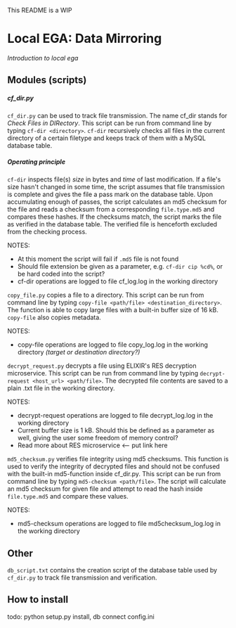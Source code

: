 This README is a WIP

# Local EGA: Data Mirroring
*Introduction to local ega*

## Modules (scripts)
##### cf_dir.py
```cf_dir.py``` can be used to track file transmission. The name cf_dir stands for *Check Files in DIRectory*.
This script can be run from command line by typing ```cf-dir <directory>```. ```cf-dir``` recursively checks all files
in the current directory of a certain filetype and keeps track of them with a MySQL database table.

##### Operating principle

```cf-dir``` inspects file(s) *size* in bytes and *time* of last modification. If a file's size hasn't changed in
some time, the script assumes that file transmission is complete and gives the file a pass mark on the database
table. Upon accumulating enough of passes, the script calculates an md5 checksum for the file and reads a checksum
from a corresponding ```file.type.md5``` and compares these hashes. If the checksums match, the script marks
the file as verified in the database table. The verified file is henceforth excluded from the checking process.

NOTES:
* At this moment the script will fail if ```.md5``` file is not found
* Should file extension be given as a parameter, e.g. ```cf-dir cip %cd%```, or be hard coded into the script?
* cf-dir operations are logged to file cf_log.log in the working directory


```copy_file.py``` copies a file to a directory. This script can be run from command line by typing ```copy-file <path/file> <destination_directory>```. The function is able to copy large files with a built-in buffer size of 16 kB. ```copy-file```
also copies metadata.

NOTES:
* copy-file operations are logged to file copy_log.log in the working directory *(target or destination directory?)*

```decrypt_request.py``` decrypts a file using ELIXIR's RES decryption microservice. This script can be run from command line
by typing ```decrypt-request <host_url> <path/file>```. The decrypted file contents are saved to a plain .txt file in the working
directory.

NOTES:
* decrypt-request operations are logged to file decrypt_log.log in the working directory
* Current buffer size is 1 kB. Should this be defined as a parameter as well, giving the user some freedom of
memory control?
* Read more about RES microservice <here> <-- put link here

```md5_checksum.py``` verifies file integrity using md5 checksums. This function is used to verify the integrity of decrypted
files and should not be confused with the built-in md5-function inside cf_dir.py. This script can be run from command line by
typing ```md5-checksum <path/file>```. The script will calculate an md5 checksum for given file and attempt to read the hash
inside ```file.type.md5``` and compare these values.

NOTES:
* md5-checksum operations are logged to file md5checksum_log.log in the working directory

## Other

```db_script.txt``` contains the creation script of the database table used by ```cf_dir.py``` to track file transmission and verification.

## How to install
todo: python setup.py install, db connect config.ini
